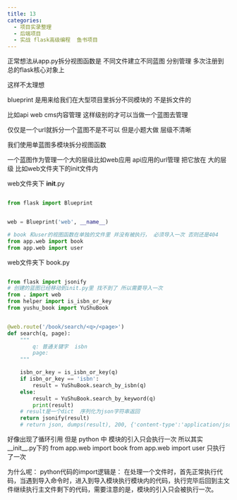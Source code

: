 ```yaml
---
title: 13
categories:
  - 项目实录整理
  - 后端项目
  - 实战 flask高级编程  鱼书项目
---
```


正常想法从app.py拆分视图函数是
不同文件建立不同蓝图 分别管理 多次注册到总的flask核心对象上

这样不太理想

blueprint 是用来给我们在大型项目里拆分不同模块的 不是拆文件的

比如api web cms内容管理 这样级别的才可以当做一个蓝图去管理

仅仅是一个url就拆分一个蓝图不是不可以 但是小题大做 层级不清晰

我们使用单蓝图多模块拆分视图函数

一个蓝图作为管理一个大的层级比如web应用 api应用的url管理 把它放在 大的层级 比如web文件夹下的init文件内 




web文件夹下 __init__.py

``` python

from flask import Blueprint


web = Blueprint('web', __name__)

# book 和user的视图函数在单独的文件里 并没有被执行， 必须导入一次 否则还是404
from app.web import book
from app.web import user

```



web文件夹下 book.py

``` python

from flask import jsonify
# 创建的蓝图已经移动到init.py里 找不到了 所以需要导入一次
from . import web
from helper import is_isbn_or_key
from yushu_book import YuShuBook


@web.route('/book/search/<q>/<page>')
def search(q, page):
    """
        q: 普通关键字  isbn
        page:
    """

    isbn_or_key = is_isbn_or_key(q)
    if isbn_or_key == 'isbn':
        result = YuShuBook.search_by_isbn(q)
    else:
        result = YuShuBook.search_by_keyword(q)
        print(result)
    # result是一个dict  序列化为json字符串返回
    return jsonify(result)
    # return json, dumps(result), 200, {'content-type':'application/json'}


```


好像出现了循环引用  但是 python 中  模块的引入只会执行一次
所以其实__init__.py下的
from app.web import book
from app.web import user
只执行了一次


为什么呢：
python代码的import逻辑是：
在处理一个文件时，首先正常执行代码，当遇到导入命令时，进入到导入模块执行模块内的代码，执行完毕后回到主文件继续执行主文件剩下的代码，需要注意的是，模块的引入只会被执行一次。